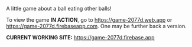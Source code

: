 A little game about a ball eating other balls!

To view the game **IN ACTION**, go to https://game-2077d.web.app or https://game-2077d.firebaseapp.com. One may be further back a version.

**CURRENT WORKING SITE:** https://game-2077d.firebase.app
